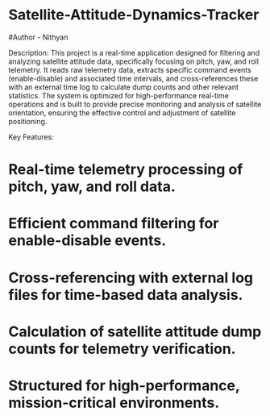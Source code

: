 # Satellite-Attitude-Dynamics-Tracker

#Author - Nithyan

Description: 
This project is a real-time application designed for filtering and analyzing satellite attitude data, specifically focusing on pitch, yaw, and roll telemetry. It reads raw telemetry data, extracts specific command events (enable-disable) and associated time intervals, and cross-references these with an external time log to calculate dump counts and other relevant statistics. The system is optimized for high-performance real-time operations and is built to provide precise monitoring and analysis of satellite orientation, ensuring the effective control and adjustment of satellite positioning.

Key Features:
# Real-time telemetry processing of pitch, yaw, and roll data.
# Efficient command filtering for enable-disable events.
# Cross-referencing with external log files for time-based data analysis.
# Calculation of satellite attitude dump counts for telemetry verification.
# Structured for high-performance, mission-critical environments.